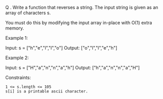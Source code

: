 Q . Write a function that reverses a string. The input string is given as an array of characters s.

You must do this by modifying the input array in-place with O(1) extra memory.

Example 1:

Input: s = ["h","e","l","l","o"]
Output: ["o","l","l","e","h"]

Example 2:

Input: s = ["H","a","n","n","a","h"]
Output: ["h","a","n","n","a","H"]

Constraints:

    1 <= s.length <= 105
    s[i] is a printable ascii character.
